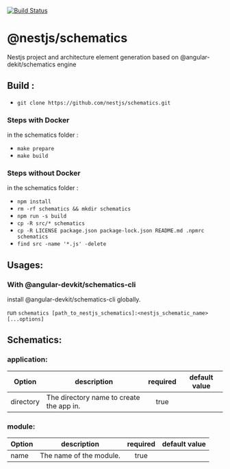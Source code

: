 [![Build Status](https://travis-ci.org/nestjs/schematics.svg?branch=master)](https://travis-ci.org/nestjs/schematics)
# @nestjs/schematics
Nestjs project and architecture element generation based on @angular-dekit/schematics engine

## Build :
- `git clone https://github.com/nestjs/schematics.git`

### Steps with Docker
in the schematics folder :
- `make prepare`
- `make build`

### Steps without Docker
in the schematics folder :
- `npm install`
- `rm -rf schematics && mkdir schematics`
- `npm run -s build`
- `cp -R src/* schematics`
- `cp -R LICENSE package.json package-lock.json README.md .npmrc schematics`
- `find src -name '*.js' -delete`

## Usages:
### With @angular-devkit/schematics-cli
install @angular-devkit/schematics-cli globally.

run `schematics [path_to_nestjs_schematics]:<nestjs_schematic_name> [...options]`

## Schematics:
### application:
| Option | description | required | default value |
|--------|-------------|:--------:|:-------------:|
| directory | The directory name to create the app in. | true | |

### module:
| Option | description | required | default value |
|--------|-------------|:--------:|:-------------:|
| name | The name of the module. | true | |
